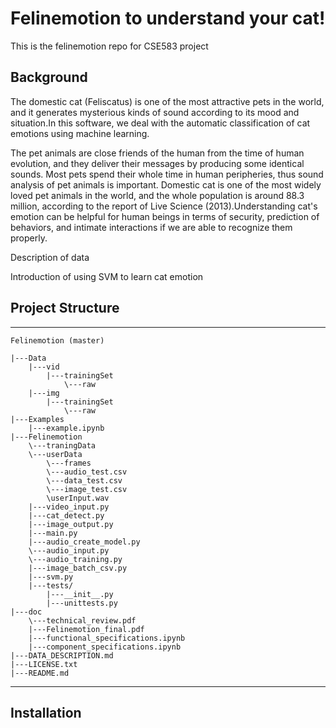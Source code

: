 # Felinemotion to understand your cat!
This is the felinemotion repo for CSE583 project


## Background
The domestic cat (Feliscatus) is one of the most attractive pets in the world, and it generates mysterious kinds of sound according to its mood and situation.In this software, we deal with the automatic classification of cat emotions using machine learning.

The pet animals are close friends of the human from the time of human evolution, and they deliver their messages by producing some identical sounds. Most pets spend their whole time in human peripheries, thus sound analysis of pet animals is important. Domestic cat is one of the most widely loved pet animals in the world, and the whole population is around 88.3 million, according to the report of Live Science (2013).Understanding cat's emotion can be helpful for human beings in terms of security, prediction of behaviors, and intimate interactions if we are able to recognize them properly.

Description of data

Introduction of using SVM to learn cat emotion

## Project Structure

----
```
Felinemotion (master)  

|---Data
    |---vid
        |---trainingSet
            \---raw
    |---img
        |---trainingSet
            \---raw
|---Examples  
    |---example.ipynb  
|---Felinemotion 
    \---traningData
    \---userData
        \---frames
        \---audio_test.csv
        \---data_test.csv
        \---image_test.csv
        \userInput.wav
    |---video_input.py
    |---cat_detect.py
    |---image_output.py
    |---main.py  
    |---audio_create_model.py
    \---audio_input.py
    \---audio_training.py
    |---image_batch_csv.py
    |---svm.py
    |---tests/
        |---__init__.py
        |---unittests.py
|---doc
    \---technical_review.pdf
    |---Felinemotion_final.pdf
    |---functional_specifications.ipynb
    |---component_specifications.ipynb
|---DATA_DESCRIPTION.md  
|---LICENSE.txt  
|---README.md   

```
----

## Installation